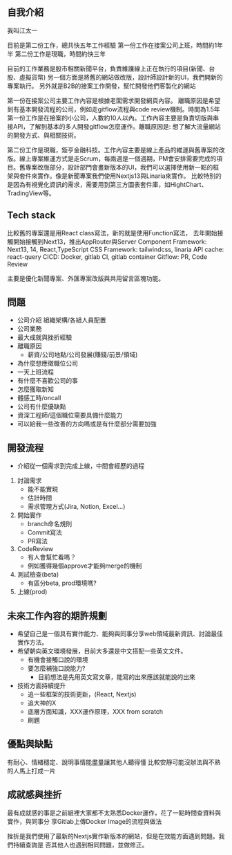 ## 自我介紹
我叫江太一

目前是第二份工作，總共快五年工作經驗
第一份工作在接案公司上班，時間約1年半
第二份工作是現職，時間約快三年

目前的工作業務是股市相關新聞平台，負責維護線上正在執行的項目(新聞、台股、虛擬貨幣)
另一個方面是將舊的網站做改版，設計師設計新的UI，我們開新的專案執行。
另外就是B2B的接案工作開發，幫忙開發他們客製化的網站

第一份在接案公司主要工作內容是根據老闆需求開發網頁內容。
離職原因是希望到有基本開發流程的公司，例如走gitflow流程與code review機制。時間為1.5年
第一份工作是在接案的小公司，人數約10人以內。工作內容主要是負責切版與串接API，了解到基本的多人開發gitflow怎麼運作。離職原因是: 想了解大流量網站的開發方式、與相關技術。

第二份工作是現職，鉅亨金融科技。工作內容主要是線上產品的維運與舊專案的改版。線上專案維運方式是走Scrum，每兩週是一個週期，PM會安排需要完成的項目。舊專案改版部分，設計部門會畫新版本的UI，我們可以選擇使用新一點的框架與套件來實作。像是新聞專案我們使用Nextjs13與Linaria來實作。
比較特別的是因為有視覺化資訊的需求，需要用到第三方圖表套件庫，如HightChart、TradingView等。

## Tech stack
比較舊的專案還是用React class寫法，新的就是使用Function寫法，
去年開始接觸開始接觸到Next13，推出AppRouter與Server Component
Framework: Next13, 14, React,TypeScript
CSS Framework: tailwindcss, linaria
API cache: react-query
CICD: Docker, gitlab CI, gitlab container
Gitflow: PR, Code Review

主要是優化新聞專案、外匯專案改版與共用留言區塊功能。

## 問題
* 公司介紹
    組織架構/各組人員配置
* 公司業務
* 最大成就與挫折經驗
* 離職原因
	* 薪資/公司地點/公司發展(賺錢/前景/領域)
* 為什麼想應徵職位公司
* 一天上班流程
* 有什麼不喜歡公司的事
* 怎麼獲取新知
* 體感工時/oncall
* 公司有什麼優缺點
* 資深工程師/這個職位需要具備什麼能力
* 可以給我一些改善的方向嗎或是有什麼部分需要加強

##  開發流程
* 介紹從一個需求到完成上線，中間會經歷的過程

1. 討論需求
	* 能不能實現
	* 估計時間
	* 需求管理方式(Jira, Notion, Excel...)
2. 開始實作
	* branch命名規則
	* Commit寫法
	* PR寫法
3. CodeReview
	* 有人會幫忙看嗎？
	* 例如獲得幾個approve才能夠merge的機制
4. 測試檢查(beta)
	* 有區分beta, prod環境嗎?
5. 上線(prod)

## 未來工作內容的期許規劃
* 希望自己是一個具有實作能力、能夠與同事分享web領域最新資訊、討論最佳實作方法。
* 希望朝向英文環境發展，目前大多還是中文搭配一些英文文件。
	* 有機會接觸口說的環境
	* 要怎麼補強口說能力?
		* 目前想法是先用英文寫文章，能寫的出來應該就能說的出來
* 技術方面持續提升
	* 追一些框架的技術更新，(React, Nextjs)
	* 追大神的X
	* 底層方面知識，XXX運作原理，XXX from scratch
	* 刷題
## 優點與缺點
有耐心、情緒穩定、說明事情能盡量讓其他人聽得懂
比較安靜可能沒辦法與不熟的人馬上打成一片

## 成就感與挫折
最有成就感的事是之前組裡大家都不太熟悉Docker運作，花了一點時間查資料與實作，與同事分
享Gitlab上傳Docker Image的流程與做法

挫折是我們使用了最新的Nextjs實作新版本的網站，但是在效能方面遇到問題。我們持續查詢是
否其他人也遇到相同問題，並做修正。